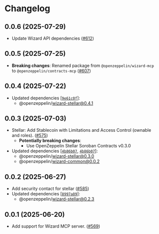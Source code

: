 # Changelog


## 0.0.6 (2025-07-29)

- Update Wizard API dependencies ([#612](https://github.com/OpenZeppelin/contracts-wizard/pull/612))

## 0.0.5 (2025-07-25)

- **Breaking changes**: Renamed package from `@openzeppelin/wizard-mcp` to `@openzeppelin/contracts-mcp` ([#607](https://github.com/OpenZeppelin/contracts-wizard/pull/607))

## 0.0.4 (2025-07-22)

- Updated dependencies [[`9e61c0f`](https://github.com/OpenZeppelin/contracts-wizard/commit/9e61c0ff0553bbba5e723495bfc5ee963174fc16)]:
  - @openzeppelin/wizard-stellar@0.4.1

## 0.0.3 (2025-07-03)

- Stellar: Add Stablecoin with Limitations and Access Control (ownable and roles). ([#575](https://github.com/OpenZeppelin/contracts-wizard/pull/575))
  - **Potentially breaking changes**:
    - Use OpenZeppelin Stellar Soroban Contracts v0.3.0
- Updated dependencies [[`4b86b07`](https://github.com/OpenZeppelin/contracts-wizard/commit/4b86b076214b6aa9b62e472b431d5d2ffdd96ffb), [`4b86b07`](https://github.com/OpenZeppelin/contracts-wizard/commit/4b86b076214b6aa9b62e472b431d5d2ffdd96ffb)]:
  - @openzeppelin/wizard-stellar@0.3.0
  - @openzeppelin/wizard-common@0.0.2

## 0.0.2 (2025-06-27)

- Add security contact for stellar ([#585](https://github.com/OpenZeppelin/contracts-wizard/pull/585))
- Updated dependencies [[`8997a89`](https://github.com/OpenZeppelin/contracts-wizard/commit/8997a891415512606bc97df6d8c7c0df7b4d2127)]:
  - @openzeppelin/wizard-stellar@0.2.3

## 0.0.1 (2025-06-20)

- Add support for Wizard MCP server. ([#569](https://github.com/OpenZeppelin/contracts-wizard/pull/569))
